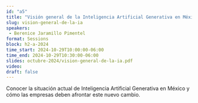```yaml
---
id: "a5"
title: "Visión general de la Inteligencia Artificial Generativa en México"
slug: vision-general-de-la-ia
speakers:
 - Berenice Jaramillo Pimentel
format: Sessions
block: h2-a-2024
time_start: 2024-10-29T10:00:00-06:00
time_end: 2024-10-29T10:30:00-06:00
slides: octubre-2024/vision-general-de-la-ia.pdf
video:
draft: false 
---
```


Conocer la situación actual de Inteligencia Artificial Generativa en México y cómo las empresas deben afrontar este nuevo cambio.
